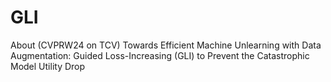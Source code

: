 # GLI
About (CVPRW24 on TCV) Towards Efficient Machine Unlearning with Data Augmentation: Guided Loss-Increasing (GLI) to Prevent the Catastrophic Model Utility Drop
